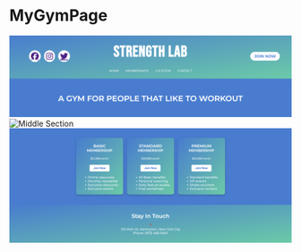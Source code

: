 # MyGymPage

![Header Section](header.png)
![Middle Section](webImage.png)
![footer Section](footer.png)
